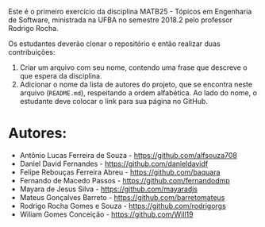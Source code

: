 Este é o primeiro exercício da disciplina MATB25 - Tópicos em Engenharia de Software, ministrada na UFBA no semestre 2018.2 pelo professor Rodrigo Rocha.

Os estudantes deverão clonar o repositório e então realizar duas contribuições:

1. Criar um arquivo com seu nome, contendo uma frase que descreve o que espera da disciplina.
2. Adicionar o nome da lista de autores do projeto, que se encontra neste arquivo (`README.md`), respeitando a ordem alfabética. Ao lado do nome, o estudante deve colocar o link para sua página no GitHub.

Autores:
=======
- Antônio Lucas Ferreira de Souza - <https://github.com/alfsouza708>
- Daniel David Fernandes - <https://github.com/danieldavidf>
- Felipe Rebouças Ferreira Abreu - <https://github.com/baquara>
- Fernando de Macedo Passos - <https://github.com/fernandodmp>
- Mayara de Jesus Silva - <https://github.com/mayaradjs>
- Mateus Gonçalves Barreto - <https://github.com/barretomateus>
- Rodrigo Rocha Gomes e Souza - <https://github.com/rodrigorgs>
- Wiliam Gomes Conceição - <https://github.com/Will19>
